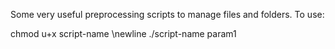 Some very useful preprocessing scripts to manage files and folders.
To use:

chmod u+x script-name \newline
./script-name param1
